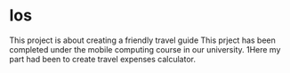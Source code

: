 # Ios
This project is about creating a friendly travel guide 
This prject has been completed under the mobile computing course in our university.
1Here my part had been to create travel expenses calculator.

